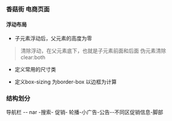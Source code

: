 ### 香菇街 电商页面

#### 浮动布局

* 子元素浮动后，父元素的高度为零
> 清除浮动，在父元素底下，也就是子元素前面和后面 伪元素清除 clear:both
* 定义常用的尺寸类

* 定义box-sizing 为border-box 以边框为计算

### 结构划分
导航栏 -- nar -搜索- 促销- 轮播-小广告-公告--不同区促销信息-脚部
